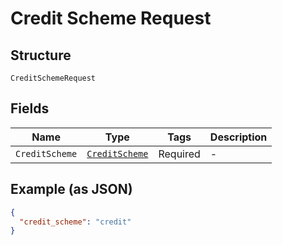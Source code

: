 
# Credit Scheme Request

## Structure

`CreditSchemeRequest`

## Fields

| Name | Type | Tags | Description |
|  --- | --- | --- | --- |
| `CreditScheme` | [`CreditScheme`](../../doc/models/credit-scheme.md) | Required | - |

## Example (as JSON)

```json
{
  "credit_scheme": "credit"
}
```

